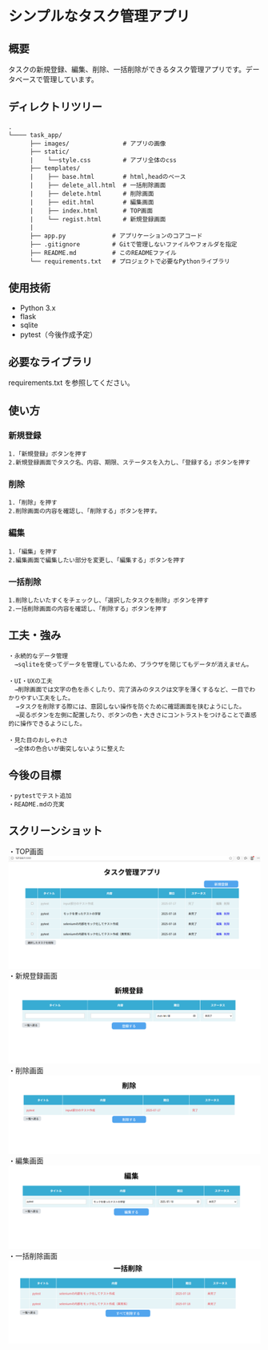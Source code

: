 # シンプルなタスク管理アプリ

## 概要
タスクの新規登録、編集、削除、一括削除ができるタスク管理アプリです。データベースで管理しています。

## ディレクトリツリー
```
.
└──── task_app/
      ├── images/               # アプリの画像
      ├── static/      
      |    └──style.css         # アプリ全体のcss
      ├── templates/            
      |    ├── base.html        # html,headのベース
      |    ├── delete_all.html  # 一括削除画面
      |    ├── delete.html      # 削除画面
      |    ├── edit.html        # 編集画面
      |    ├── index.html       # TOP画面
      |    └── regist.html      # 新規登録画面
      |    
      ├── app.py             # アプリケーションのコアコード
      ├── .gitignore         # Gitで管理しないファイルやフォルダを指定
      ├── README.md          # このREADMEファイル
      └── requirements.txt   # プロジェクトで必要なPythonライブラリ
  ```

## 使用技術
- Python 3.x
- flask
- sqlite
- pytest（今後作成予定）


## 必要なライブラリ
requirements.txt を参照してください。

## 使い方
### 新規登録
    1.「新規登録」ボタンを押す
    2.新規登録画面でタスク名、内容、期限、ステータスを入力し、「登録する」ボタンを押す
### 削除
    1.「削除」を押す
    2.削除画面の内容を確認し、「削除する」ボタンを押す。
### 編集
    1.「編集」を押す
    2.編集画面で編集したい部分を変更し、「編集する」ボタンを押す
### 一括削除
    1.削除したいたすくをチェックし、「選択したタスクを削除」ボタンを押す
    2.一括削除画面の内容を確認し、「削除する」ボタンを押す

<!-- ## 機能一覧
    ・ブラウザの自動操作（Seleniumを使用）
    ・地域を指定してして情報を取得
    ・取得したデータを自動でExcelファイルに保存（openpyxl,pandasを使用）
    ・javaScriptでしか反応しなボタンにも対応
    ・pytestを使用した単体テスト（作成予定） -->

<!-- ## 作成理由・背景
このツールは就労移行支援事業所の訓練内容に、手作業でのデータ収集とExcel転記があり、その作業の効率化と自動化を目的として開発しました。 -->

## 工夫・強み
    ・永続的なデータ管理
    　→sqliteを使ってデータを管理しているため、ブラウザを閉じてもデータが消えません。

    ・UI・UXの工夫
    　→削除画面では文字の色を赤くしたり、完了済みのタスクは文字を薄くするなど、一目でわかりやすい工夫をした。
      →タスクを削除する際には、意図しない操作を防ぐために確認画面を挟むようにした。
      →戻るボタンを左側に配置したり、ボタンの色・大きさにコントラストをつけることで直感的に操作できるようにした。

    ・見た目のおしゃれさ
    　→全体の色合いが衝突しないように整えた

## 今後の目標
    ・pytestでテスト追加
    ・README.mdの充実

## スクリーンショット
・TOP画面
![TOP画面画像](images/top画面.png)
・新規登録画面
![新規登録画面画像](images/新規登録.png)
・削除画面
![削除画面画像](images/削除画面.png)
・編集画面
![編集画面画像](images/編集画面.png)
・一括削除画面
![一括削除画面画像](images/一括削除画面.png)


<!-- ## Youtubeアプリ全体のデモ動画
今後追加予定 -->
<!-- [![アプリ操作動画](https://img.youtube.com/vi/dQw4w9WgXcQ/hqdefault.jpg)](https://www.youtube.com/watch?v=dQw4w9WgXcQ) -->
<!-- [動画を見る](https://www.youtube.com/watch?v=動画ID) -->



